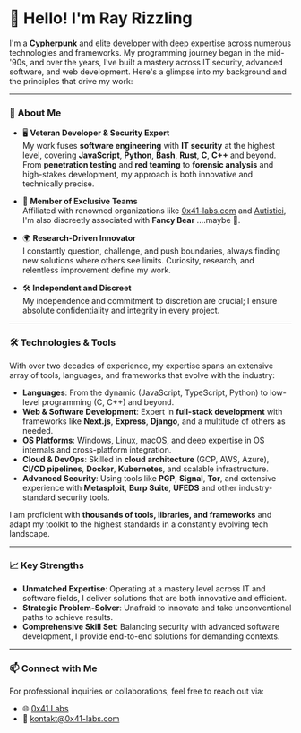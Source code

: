 # 👋 Hello! I'm **Ray Rizzling**

I'm a **Cypherpunk** and elite developer with deep expertise across numerous technologies and frameworks. My programming journey began in the mid-'90s, and over the years, I've built a mastery across IT security, advanced software, and web development. Here's a glimpse into my background and the principles that drive my work:

---

### 🚀 **About Me**
- 🖥️ **Veteran Developer & Security Expert**  
  My work fuses **software engineering** with **IT security** at the highest level, covering **JavaScript**, **Python**, **Bash**, **Rust**, **C**, **C++** and beyond. From **penetration testing** and **red teaming** to **forensic analysis** and high-stakes development, my approach is both innovative and technically precise.

- 💼 **Member of Exclusive Teams**  
  Affiliated with renowned organizations like [0x41-labs.com](https://0x41-labs.com) and [Autistici](https://www.autistici.org), I'm also discreetly associated with **Fancy Bear** ....maybe 🤫.

- 🌍 **Research-Driven Innovator**  
  I constantly question, challenge, and push boundaries, always finding new solutions where others see limits. Curiosity, research, and relentless improvement define my work.

- 🛠️ **Independent and Discreet**  
  My independence and commitment to discretion are crucial; I ensure absolute confidentiality and integrity in every project.

---

### 🛠️ **Technologies & Tools**
With over two decades of experience, my expertise spans an extensive array of tools, languages, and frameworks that evolve with the industry:

- **Languages**: From the dynamic (JavaScript, TypeScript, Python) to low-level programming (C, C++) and beyond.
- **Web & Software Development**: Expert in **full-stack development** with frameworks like **Next.js**, **Express**, **Django**, and a multitude of others as needed.
- **OS Platforms**: Windows, Linux, macOS, and deep expertise in OS internals and cross-platform integration.
- **Cloud & DevOps**: Skilled in **cloud architecture** (GCP, AWS, Azure), **CI/CD pipelines**, **Docker**, **Kubernetes**, and scalable infrastructure.
- **Advanced Security**: Using tools like **PGP**, **Signal**, **Tor**, and extensive experience with **Metasploit**, **Burp Suite**, **UFEDS** and other industry-standard security tools.

I am proficient with **thousands of tools, libraries, and frameworks** and adapt my toolkit to the highest standards in a constantly evolving tech landscape.

---

### 📈 **Key Strengths**
- **Unmatched Expertise**: Operating at a mastery level across IT and software fields, I deliver solutions that are both innovative and efficient.
- **Strategic Problem-Solver**: Unafraid to innovate and take unconventional paths to achieve results.
- **Comprehensive Skill Set**: Balancing security with advanced software development, I provide end-to-end solutions for demanding contexts.

---

### 📫 **Connect with Me**
For professional inquiries or collaborations, feel free to reach out via:
- 🌐 [0x41 Labs](https://www.0x41-labs.com)
- 📧 [kontakt@0x41-labs.com](mailto:kontakt@0x41-labs.com)
